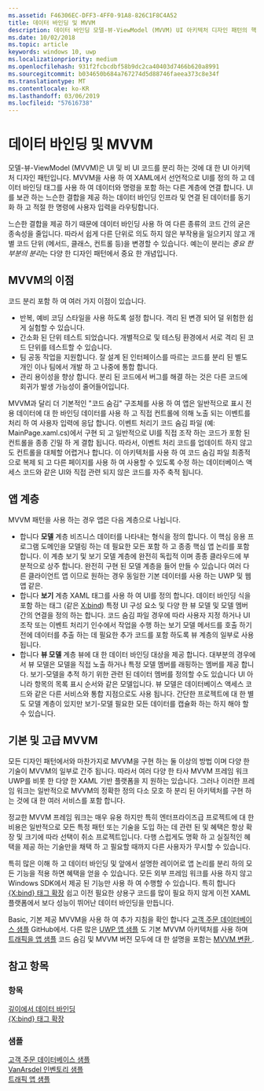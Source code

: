 ```yaml
---
ms.assetid: F46306EC-DFF3-4FF0-91A8-826C1F8C4A52
title: 데이터 바인딩 및 MVVM
description: 데이터 바인딩 모델-뷰-ViewModel (MVVM) UI 아키텍처 디자인 패턴의 핵심 이며 UI 및 UI가 아닌 코드 간의 느슨한 결합을 사용 하도록 설정 합니다.
ms.date: 10/02/2018
ms.topic: article
keywords: windows 10, uwp
ms.localizationpriority: medium
ms.openlocfilehash: 931f2fcbcdbf58b9dc2ca40403d7466b620a8991
ms.sourcegitcommit: b034650b684a767274d5d88746faeea373c8e34f
ms.translationtype: MT
ms.contentlocale: ko-KR
ms.lasthandoff: 03/06/2019
ms.locfileid: "57616738"
---
```

# <a name="data-binding-and-mvvm"></a>데이터 바인딩 및 MVVM

모델-뷰-ViewModel (MVVM)은 UI 및 비 UI 코드를 분리 하는 것에 대 한 UI 아키텍처 디자인 패턴입니다. MVVM을 사용 하 여 XAML에서 선언적으로 UI를 정의 하 고 데이터 바인딩 태그를 사용 하 여 데이터와 명령을 포함 하는 다른 계층에 연결 합니다. UI를 보관 하는 느슨한 결합을 제공 하는 데이터 바인딩 인프라 및 연결 된 데이터를 동기화 하 고 적절 한 명령에 사용자 입력을 라우팅합니다. 

느슨한 결합을 제공 하기 때문에 데이터 바인딩 사용 하 여 다른 종류의 코드 간의 굳은 종속성을 줄입니다. 따라서 쉽게 다른 단위로 의도 하지 않은 부작용을 일으키지 않고 개별 코드 단위 (메서드, 클래스, 컨트롤 등)을 변경할 수 있습니다. 예는이 분리는 *중요 한 부분의 분리*는 다양 한 디자인 패턴에서 중요 한 개념입니다. 

## <a name="benefits-of-mvvm"></a>MVVM의 이점

코드 분리 포함 하 여 여러 가지 이점이 있습니다.

* 반복, 예비 코딩 스타일을 사용 하도록 설정 합니다. 격리 된 변경 되어 덜 위험한 쉽게 실험할 수 있습니다.
* 간소화 된 단위 테스트 되었습니다. 개별적으로 및 테스팅 환경에서 서로 격리 된 코드 단위를 테스트할 수 있습니다.
* 팀 공동 작업을 지원합니다. 잘 설계 된 인터페이스를 따르는 코드를 분리 된 별도 개인 이나 팀에서 개발 하 고 나중에 통합 합니다.
* 관리 용이성을 향상 합니다. 분리 된 코드에서 버그를 해결 하는 것은 다른 코드에 회귀가 발생 가능성이 줄어들어입니다.

MVVM과 달리 더 기본적인 "코드 숨김" 구조체를 사용 하 여 앱은 일반적으로 표시 전용 데이터에 대 한 바인딩 데이터를 사용 하 고 직접 컨트롤에 의해 노출 되는 이벤트를 처리 하 여 사용자 입력에 응답 합니다. 이벤트 처리기 코드 숨김 파일 (예: MainPage.xaml.cs)에서 구현 되 고 일반적으로 UI를 직접 조작 하는 코드가 포함 된 컨트롤을 종종 긴밀 하 게 결합 됩니다. 따라서, 이벤트 처리 코드를 업데이트 하지 않고도 컨트롤을 대체할 어렵거나 합니다. 이 아키텍처를 사용 하 여 코드 숨김 파일 최종적으로 복제 되 고 다른 페이지를 사용 하 여 사용할 수 있도록 수정 하는 데이터베이스 액세스 코드와 같은 UI와 직접 관련 되지 않은 코드를 자주 축적 됩니다.

## <a name="app-layers"></a>앱 계층

MVVM 패턴을 사용 하는 경우 앱은 다음 계층으로 나뉩니다.

* 합니다 **모델** 계층 비즈니스 데이터를 나타내는 형식을 정의 합니다. 이 핵심 응용 프로그램 도메인을 모델링 하는 데 필요한 모든 포함 하 고 종종 핵심 앱 논리를 포함 합니다. 이 계층 보기 및 보기 모델 계층에 완전히 독립적 이며 종종 클라우드에 부분적으로 상주 합니다. 완전히 구현 된 모델 계층을 들어 만들 수 있습니다 여러 다른 클라이언트 앱 이므로 원하는 경우 동일한 기본 데이터를 사용 하는 UWP 및 웹 앱 같은.
* 합니다 **보기** 계층 XAML 태그를 사용 하 여 UI를 정의 합니다. 데이터 바인딩 식을 포함 하는 태그 (같은 [X:bind](https://docs.microsoft.com/windows/uwp/xaml-platform/x-bind-markup-extension)) 특정 UI 구성 요소 및 다양 한 뷰 모델 및 모델 멤버 간의 연결을 정의 하는 합니다. 코드 숨김 파일 경우에 따라 사용자 지정 하거나 UI 조작 또는 이벤트 처리기 인수에서 작업을 수행 하는 보기 모델 메서드를 호출 하기 전에 데이터를 추출 하는 데 필요한 추가 코드를 포함 하도록 뷰 계층의 일부로 사용 됩니다. 
* 합니다 **뷰 모델** 계층 뷰에 대 한 데이터 바인딩 대상을 제공 합니다. 대부분의 경우에서 뷰 모델은 모델을 직접 노출 하거나 특정 모델 멤버를 래핑하는 멤버를 제공 합니다. 보기-모델을 추적 하기 위한 관련 된 데이터 멤버를 정의할 수도 있습니다 UI 아니라 항목의 목록 표시 순서와 같은 모델입니다. 뷰 모델은 데이터베이스 액세스 코드와 같은 다른 서비스와 통합 지점으로도 사용 됩니다. 간단한 프로젝트에 대 한 별도 모델 계층이 있지만 보기-모델 필요한 모든 데이터를 캡슐화 하는 하지 해야 할 수 있습니다. 

## <a name="basic-and-advanced-mvvm"></a>기본 및 고급 MVVM

모든 디자인 패턴에서와 마찬가지로 MVVM을 구현 하는 둘 이상의 방법 이며 다양 한 기술이 MVVM의 일부로 간주 됩니다. 따라서 여러 다양 한 타사 MVVM 프레임 워크 UWP를 비롯 한 다양 한 XAML 기반 플랫폼을 지 원하는 있습니다. 그러나 이러한 프레임 워크는 일반적으로 MVVM의 정확한 정의 다소 모호 하 분리 된 아키텍처를 구현 하는 것에 대 한 여러 서비스를 포함 합니다. 

정교한 MVVM 프레임 워크는 매우 유용 하지만 특히 엔터프라이즈급 프로젝트에 대 한 비용은 일반적으로 모든 특정 패턴 또는 기술을 도입 하는 데 관련 된 및 혜택은 항상 확장 및 크기에 따라 선택이 취소 프로젝트입니다. 다행 스럽게도 명확 하 고 실질적인 혜택을 제공 하는 기술만을 채택 하 고 필요할 때까지 다른 사용자가 무시할 수 있습니다. 

특히 많은 이해 하 고 데이터 바인딩 및 앞에서 설명한 레이어로 앱 논리를 분리 하의 모든 기능을 적용 하면 혜택을 얻을 수 있습니다. 모든 외부 프레임 워크를 사용 하지 않고 Windows SDK에서 제공 된 기능만 사용 하 여 수행할 수 있습니다. 특히 합니다 [{X:bind} 태그 확장](https://docs.microsoft.com/windows/uwp/xaml-platform/x-bind-markup-extension) 쉽고 이전 필요한 상용구 코드를 많이 필요 하지 않게 이전 XAML 플랫폼에서 보다 성능이 뛰어난 데이터 바인딩을 만듭니다.

Basic, 기본 제공 MVVM을 사용 하 여 추가 지침을 확인 합니다 [고객 주문 데이터베이스 샘플](https://github.com/Microsoft/Windows-appsample-customers-orders-database) GitHub에서. 다른 많은 [UWP 앱 샘플](https://github.com/Microsoft?q=windows-appsample
) 도 기본 MVVM 아키텍처를 사용 하며 [트래픽을 앱 샘플](https://github.com/Microsoft/Windows-appsample-trafficapp) 코드 숨김 및 MVVM 버전 모두에 대 한 설명을 포함는 [MVVM 변환 ](https://github.com/Microsoft/Windows-appsample-trafficapp/blob/MVVM/MVVM.md). 

## <a name="see-also"></a>참고 항목

### <a name="topics"></a>항목

[깊이에서 데이터 바인딩](https://docs.microsoft.com/windows/uwp/data-binding/data-binding-in-depth)  
[{X:bind} 태그 확장](https://docs.microsoft.com/windows/uwp/xaml-platform/x-bind-markup-extension)  

### <a name="samples"></a>샘플

[고객 주문 데이터베이스 샘플](https://github.com/Microsoft/Windows-appsample-customers-orders-database)  
[VanArsdel 인벤토리 샘플](https://github.com/Microsoft/InventorySample)  
[트래픽 앱 샘플](https://github.com/Microsoft/Windows-appsample-trafficapp)  
